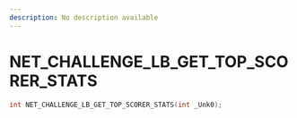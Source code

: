 ```yaml
---
description: No description available 
---
```


# NET_CHALLENGE_LB_GET_TOP_SCORER_STATS

```cpp
int NET_CHALLENGE_LB_GET_TOP_SCORER_STATS(int _Unk0);
```